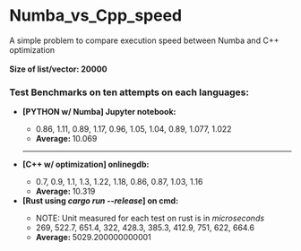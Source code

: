 # Numba_vs_Cpp_speed
A simple problem to compare execution speed between Numba and C++ optimization <br><br>
<strong>Size of list/vector: 20000</strong>
<p>
  <h3>Test Benchmarks on ten attempts on each languages:</h3>
  <ul>
  <li><strong>[PYTHON w/ Numba] Jupyter notebook:</strong> </li>
  <ul>
    <li>0.86, 1.11, 0.89, 1.17, 0.96, 1.05, 1.04, 0.89, 1.077, 1.022</li>
    <li><strong>Average: </strong>10.069</li>
  </ul>
  <hr>
  <li><strong>[C++ w/ optimization] onlinegdb:</strong> </li>
  <ul>
    <li>0.7, 0.9, 1.1, 1.3, 1.22, 1.18, 0.86, 0.87, 1.03, 1.16</li>
    <li><strong>Average: </strong>10.319</li>
  </ul>
  <li><strong>[Rust using <i>cargo run --release</i>] on cmd:</strong> </li>
  <ul>
    <li>NOTE: Unit measured for each test on rust is in <i>microseconds</i>
    <li>269, 522.7, 651.4, 322, 428.3, 385.3, 412.9, 751, 622, 664.6</li>
    <li><strong>Average: </strong>5029.200000000001</li>
  </ul>
  </ul>
</p>
